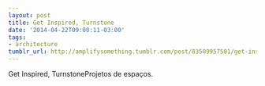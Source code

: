 ```yaml
---
layout: post
title: Get Inspired, Turnstone
date: '2014-04-22T09:00:11-03:00'
tags:
- architecture
tumblr_url: http://amplifysomething.tumblr.com/post/83509957501/get-inspired-turnstone
---
```

Get Inspired, TurnstoneProjetos de espaços.
